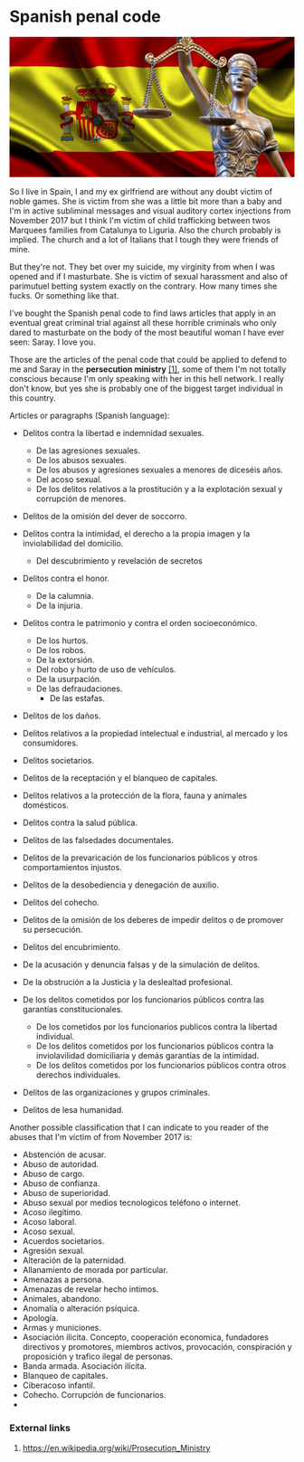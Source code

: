 # Spanish penal code

![Spanish justice](../Images/0-58.jpg)

So I live in Spain, I and my ex girlfriend are without any doubt victim of noble games. She is victim from she was a little bit more than a baby and I'm in active subliminal messages and visual auditory cortex injections from November 2017 but I think I'm victim of child trafficking between twos Marquees families from Catalunya to Liguria. Also the church probably is implied. The church and a lot of Italians that I tough they were friends of mine.

But they're not. They bet over my suicide, my virginity from when I was opened and if I masturbate. She is victim of sexual harassment and also of parimutuel betting system exactly on the contrary. How many times she fucks. Or something like that.

I've bought the Spanish penal code to find laws articles that apply in an eventual  great criminal trial against all these horrible criminals who only dared to masturbate on the body of the most beautiful woman I have ever seen: Saray.  I love you.

Those are the articles of the penal code that could be applied to defend to me and Saray in the **persecution ministry** [[1]](https://en.wikipedia.org/wiki/Prosecution_Ministry), some of them I'm not totally conscious because I'm only speaking with her in this hell network. I really don't know, but yes she is probably one of the biggest target individual in this country.

Articles or paragraphs (Spanish language):

- Delitos contra la libertad e indemnidad sexuales.
  - De las agresiones sexuales.
  - De los abusos sexuales.
  - De los abusos y agresiones sexuales a menores de diceséis años.
  - Del acoso sexual.
  - De los delitos relativos a la prostitución y a la explotación sexual y corrupción de menores.
- Delitos de la omisión del dever de soccorro.
- Delitos contra la intimidad, el derecho a la propia imagen y la inviolabilidad del domicilio.
  
  - Del descubrimiento y revelación de secretos
- Delitos contra el honor.
  - De la calumnia.
  - De la injuria.
- Delitos contra le patrimonio y contra el orden socioeconómico.
  - De los hurtos.
  - De los robos.
  - De la extorsión.
  - Del robo y hurto de uso de vehículos.
  - De la usurpación.
  - De las defraudaciones.
    - De las estafas.
- Delitos de los daños.
- Delitos relativos a la propiedad intelectual e industrial, al mercado y los consumidores.
- Delitos societarios.
- Delitos de la receptación y el blanqueo de capitales.
- Delitos relativos a la protección de la flora, fauna y animales domésticos.
- Delitos contra la salud pública.
- Delitos de las falsedades documentales.
- Delitos de la prevaricación de los funcionarios públicos y otros comportamientos injustos.
- Delitos de la desobediencia y denegación de auxilio.
- Delitos del cohecho.
- Delitos de la omisión de los deberes de impedir delitos o de promover su persecución.
- Delitos del encubrimiento.
- De la acusación y denuncia falsas y de la simulación de delitos.
- De la obstrución a la Justicia y la deslealtad profesional.
- De los delitos cometidos por los funcionarios públicos contra las garantías constitucionales.
  - De los cometidos por los funcionarios publicos contra la libertad individual.
  - De los delitos cometidos por los funcionarios públicos contra la inviolavilidad domiciliaria y demás garantías de la intimidad.
  - De los delitos cometidos por los funcionarios públicos contra otros derechos individuales.
- Delitos de las organizaciones y grupos criminales.
- Delitos de lesa humanidad.

Another possible classification that I can indicate to you reader of the abuses that I'm victim of from November 2017 is:

- Abstención de acusar.
- Abuso de autoridad.
- Abuso de cargo.
- Abuso de confianza.
- Abuso de superioridad.
- Abuso sexual por medios tecnologicos teléfono o internet.
- Acoso ilegítimo.
- Acoso laboral.
- Acoso sexual.
- Acuerdos societarios.
- Agresión sexual.
- Alteración de la paternidad.
- Allanamiento de morada por particular.
- Amenazas a persona.
- Amenazas de revelar hecho intimos.
- Animales, abandono.
- Anomalía o alteración psíquica.
- Apología.
- Armas y municiones.
- Asociación ilicita. Concepto, cooperación economica, fundadores directivos y promotores, miembros activos, provocación, conspiración y proposición y trafico ilegal de personas.
- Banda armada. Asociación ilícita.
- Blanqueo de capitales.
- Ciberacoso infantil.
- Cohecho. Corrupción de funcionarios.
- 

### External links

1. https://en.wikipedia.org/wiki/Prosecution_Ministry


